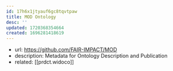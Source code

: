 ```yaml
---
id: 17h6x1jtyauf6gc8tqvtpaw
title: MOD Ontology
desc: ''
updated: 1720368354664
created: 1696281418619
---
```


- url: https://github.com/FAIR-IMPACT/MOD
- description: Metadata for Ontology Description and Publication
- related: [[prdct.widoco]]